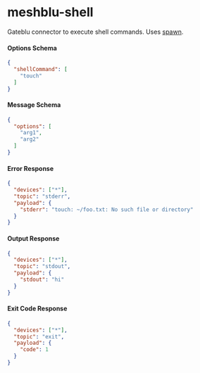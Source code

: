 # meshblu-shell

Gateblu connector to execute shell commands. Uses  [spawn](https://nodejs.org/api/child_process.html#child_process_child_process_spawn_command_args_options).

#### Options Schema
```json
{
  "shellCommand": [
    "touch"
  ]
}
```

#### Message Schema
```json
{
  "options": [
    "arg1",
    "arg2"
  ]
}
```

#### Error Response
```json
{
  "devices": ["*"],
  "topic": "stderr",
  "payload": {
    "stderr": "touch: ~/foo.txt: No such file or directory"
  }
}
```

#### Output Response
```json
{
  "devices": ["*"],
  "topic": "stdout",
  "payload": {
    "stdout": "hi"
  }
}
```

#### Exit Code Response
```json
{
  "devices": ["*"],
  "topic": "exit",
  "payload": {
    "code": 1
  }
}
```
